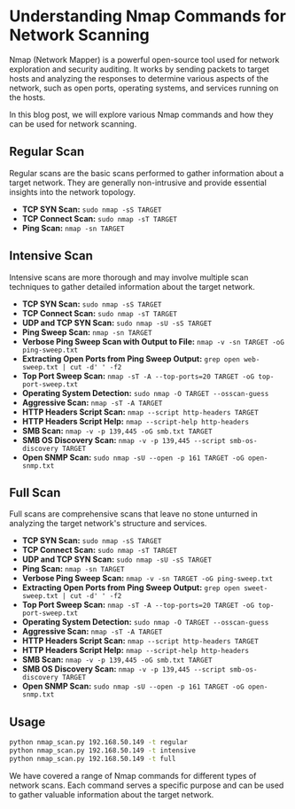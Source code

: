 # Understanding Nmap Commands for Network Scanning

Nmap (Network Mapper) is a powerful open-source tool used for network exploration and security auditing. It works by sending packets to target hosts and analyzing the responses to determine various aspects of the network, such as open ports, operating systems, and services running on the hosts.

In this blog post, we will explore various Nmap commands and how they can be used for network scanning.

## Regular Scan

Regular scans are the basic scans performed to gather information about a target network. They are generally non-intrusive and provide essential insights into the network topology.

- **TCP SYN Scan:** `sudo nmap -sS TARGET`
- **TCP Connect Scan:** `sudo nmap -sT TARGET`
- **Ping Scan:** `nmap -sn TARGET`

## Intensive Scan

Intensive scans are more thorough and may involve multiple scan techniques to gather detailed information about the target network.

- **TCP SYN Scan:** `sudo nmap -sS TARGET`
- **TCP Connect Scan:** `sudo nmap -sT TARGET`
- **UDP and TCP SYN Scan:** `sudo nmap -sU -sS TARGET`
- **Ping Sweep Scan:** `nmap -sn TARGET`
- **Verbose Ping Sweep Scan with Output to File:** `nmap -v -sn TARGET -oG ping-sweep.txt`
- **Extracting Open Ports from Ping Sweep Output:** `grep open web-sweep.txt | cut -d' ' -f2`
- **Top Port Sweep Scan:** `nmap -sT -A --top-ports=20 TARGET -oG top-port-sweep.txt`
- **Operating System Detection:** `sudo nmap -O TARGET --osscan-guess`
- **Aggressive Scan:** `nmap -sT -A TARGET`
- **HTTP Headers Script Scan:** `nmap --script http-headers TARGET`
- **HTTP Headers Script Help:** `nmap --script-help http-headers`
- **SMB Scan:** `nmap -v -p 139,445 -oG smb.txt TARGET`
- **SMB OS Discovery Scan:** `nmap -v -p 139,445 --script smb-os-discovery TARGET`
- **Open SNMP Scan:** `sudo nmap -sU --open -p 161 TARGET -oG open-snmp.txt`

## Full Scan

Full scans are comprehensive scans that leave no stone unturned in analyzing the target network's structure and services.

- **TCP SYN Scan:** `sudo nmap -sS TARGET`
- **TCP Connect Scan:** `sudo nmap -sT TARGET`
- **UDP and TCP SYN Scan:** `sudo nmap -sU -sS TARGET`
- **Ping Scan:** `nmap -sn TARGET`
- **Verbose Ping Sweep Scan:** `nmap -v -sn TARGET -oG ping-sweep.txt`
- **Extracting Open Ports from Ping Sweep Output:** `grep open sweet-sweep.txt | cut -d' ' -f2`
- **Top Port Sweep Scan:** `nmap -sT -A --top-ports=20 TARGET -oG top-port-sweep.txt`
- **Operating System Detection:** `sudo nmap -O TARGET --osscan-guess`
- **Aggressive Scan:** `nmap -sT -A TARGET`
- **HTTP Headers Script Scan:** `nmap --script http-headers TARGET`
- **HTTP Headers Script Help:** `nmap --script-help http-headers`
- **SMB Scan:** `nmap -v -p 139,445 -oG smb.txt TARGET`
- **SMB OS Discovery Scan:** `nmap -v -p 139,445 --script smb-os-discovery TARGET`
- **Open SNMP Scan:** `sudo nmap -sU --open -p 161 TARGET -oG open-snmp.txt`


## Usage
```sh
python nmap_scan.py 192.168.50.149 -t regular
python nmap_scan.py 192.168.50.149 -t intensive
python nmap_scan.py 192.168.50.149 -t full
```


We have covered a range of Nmap commands for different types of network scans. Each command serves a specific purpose and can be used to gather valuable information about the target network.



